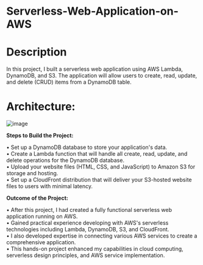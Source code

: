 # Serverless-Web-Application-on-AWS

# Description
        
In this project, I built a serverless web application using AWS Lambda, DynamoDB, and S3. The application will allow users to create, read, update, and delete (CRUD) items from a DynamoDB table.


# Architecture:
![image](https://github.com/user-attachments/assets/05cef802-8e15-48ae-8430-3124e20717b9)

**Steps to Build the Project:**    

•	Set up a DynamoDB database to store your application's data.       
•	Create a Lambda function that will handle all create, read, update, and delete operations for the DynamoDB database.              
•	Upload your website files (HTML, CSS, and JavaScript) to Amazon S3 for storage and hosting.        
•	Set up a CloudFront distribution that will deliver your S3-hosted website files to users with minimal latency.   

**Outcome of the Project:**

•	After this project, I had created a fully functional serverless web application running on AWS.     
•	Gained practical experience developing with AWS's serverless technologies including Lambda, DynamoDB, S3, and CloudFront.     
•	I also developed expertise in connecting various AWS services to create a comprehensive application.     
•	This hands-on project enhanced my capabilities in cloud computing, serverless design principles, and AWS service implementation.   



